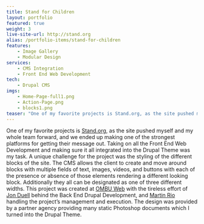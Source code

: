 ```yaml
---
title: Stand for Children
layout: portfolio
featured: true
weight: 3
live-site-url: http://stand.org
alias: /portfolio-items/stand-for-children
features:
    - Image Gallery
    - Modular Design
services:
    - CMS Integration
    - Front End Web Development
tech:
    - Drupal CMS
imgs:
    - Home-Page-full1.png
    - Action-Page.png
    - blocks1.png
teaser: "One of my favorite projects is Stand.org, as the site pushed myself and my whole team forward, and we ended up making one of the strongest platforms for getting their message out."
---
```

One of my favorite projects is [Stand.org][1], as the site pushed myself and my whole team forward, and we ended up making one of the strongest platforms for getting their message out. Taking on all the Front End Web Development and making sure it all integrated into the Drupal Theme was my task. A unique challenge for the project was the styling of the different blocks of the site. The CMS allows the client to create and move around blocks with multiple fields of text, images, videos, and buttons with each of the presence or absence of those elements rendering a different looking block. Additionally they all can be designated as one of three different widths. This project was created at [OMBU Web][2] with the tireless effort of [Jon Duell][3] behind the Back End Drupal Development, and [Martin Rio][4] handling the project’s management and execution. The design was provided by a partner agency providing many static Photoshop documents which I turned into the Drupal Theme.

   [1]: http://stand.org
   [2]: http://ombuweb.com
   [3]: http://twitter.com/duellj
   [4]: http://twitter.com/axolx

